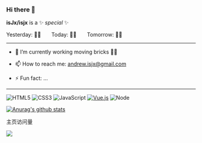 ### Hi there 👋

**isJx/isjx** is a ✨ _special_ ✨

Yesterday: 🧱🧱&emsp;&emsp;Today: 🧱🧱&emsp;&emsp;Tomorrow: 🧱🧱

---

- 🔭 I’m currently working moving bricks 🧱🧱

- 📫 How to reach me: andrew.isjx@gmail.com

- ⚡ Fun fact: ...

---

![HTML5](https://img.shields.io/badge/-HTML5-%23E44D27?style=flat-square&logo=html5&logoColor=ffffff)
![CSS3](https://img.shields.io/badge/-CSS3-%231572B6?style=flat-square&logo=css3)
![JavaScript](https://img.shields.io/badge/-JavaScript-%23F7DF1C?style=flat-square&logo=javascript&logoColor=000000&labelColor=%23F7DF1C&color=%23FFCE5A)
[![Vue.js](https://img.shields.io/badge/-Vue.js-%232c3e50?style=flat-square&logo=Vue.js)](https://cn.vuejs.org)
![Node](https://img.shields.io/badge/-Node-%23F05032?style=flat-square&logo=Node.js&logoColor=%23ffffff)

[![Anurag's github stats](https://github-readme-stats.vercel.app/api?username=isJx)](https://github.com/isJx/website)

<!-- ![Most Used Languages](https://github-readme-stats.vercel.app/api/top-langs/?username=isJx&theme=red&layout=compact) -->

主页访问量<br>

![](https://profile-counter.glitch.me/isjx/count.svg)
